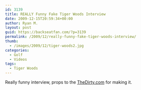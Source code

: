 ```yaml
---
id: 3139
title: REALLY Funny Fake Tiger Woods Interview
date: 2009-12-15T20:59:34+00:00
author: Ryan M.
layout: post
guid: https://backseatfan.com/?p=3139
permalink: /2009/12/really-funny-fake-tiger-woods-interview/
thumb:
  - /images/2009/12/tiger-woods2.jpg
categories:
  - Golf
  - Videos
tags:
  - Tiger Woods
---
```


<div class="entry">
  <p>
  </p>

  <p>
    Really funny interview, props to the <a href="https://thedirty.com/">TheDirty.com</a> for making it.
  </p>
</div>

